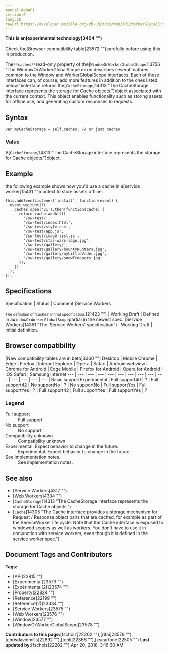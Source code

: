 ```yaml
---
manual:WebAPI
version:0
lang:zh
rawUrl:https://developer.mozilla.org/zh-CN/docs/Web/API/WorkerGlobalScope/caches
---
```






**This is an[experimental technology]3404 "")**<br></br>Check the[Browser compatibility table]23572 "")carefully before using this in production.




The`**caches**`read-only property of the[`WindowOrWorkerGlobalScope`]13756 "The WindowOrWorkerGlobalScope mixin describes several features common to the Window and WorkerGlobalScope interfaces. Each of these interfaces can, of course, add more features in addition to the ones listed below.")interface returns the[`CacheStorage`]14313 "The CacheStorage interface represents the storage for Cache objects.")object associated with the current context. This object enables functionality such as storing assets for offline use, and generating custom responses to requests.


## Syntax<a name="Syntax"></a>

```
var myCacheStorage = self.caches; // or just caches

```

### Value<a name="Value"></a>


A[`CacheStorage`]14313 "The CacheStorage interface represents the storage for Cache objects.")object.


## Example<a name="Example"></a>


the following example shows how you&#39;d use a cache in a[service worker]15431 "")context to store assets offline.


```
this.addEventListener('install', function(event) {
  event.waitUntil(
    caches.open('v1').then(function(cache) {
      return cache.addAll([
        '/sw-test/',
        '/sw-test/index.html',
        '/sw-test/style.css',
        '/sw-test/app.js',
        '/sw-test/image-list.js',
        '/sw-test/star-wars-logo.jpg',
        '/sw-test/gallery/',
        '/sw-test/gallery/bountyHunters.jpg',
        '/sw-test/gallery/myLittleVader.jpg',
        '/sw-test/gallery/snowTroopers.jpg'
      ]);
    })
  );
});
```

## Specifications<a name="Specifications"></a>
Specification | Status | Comment 
[Service Workers<br></br><small>The definition of &#39;caches&#39; in that specification.</small>]21423 "") | Working Draft | Defined in a`WindowOrWorkerGlobalScope`partial in the newest spec. 
[Service Workers]14351 "The 'Service Workers' specification") | Working Draft | Initial definition. 


## Browser compatibility<a name="Browser_compatibility"></a>
[New compatibility tables are in beta<i></i>]3360 "")
<abbr>Desktop<i></i></abbr> | <abbr>Mobile<i></i></abbr> 
<abbr>Chrome<i></i></abbr> | <abbr>Edge<i></i></abbr> | <abbr>Firefox<i></i></abbr> | <abbr>Internet Explorer<i></i></abbr> | <abbr>Opera<i></i></abbr> | <abbr>Safari<i></i></abbr> | <abbr>Android webview<i></i></abbr> | <abbr>Chrome for Android<i></i></abbr> | <abbr>Edge Mobile<i></i></abbr> | <abbr>Firefox for Android<i></i></abbr> | <abbr>Opera for Android<i></i></abbr> | <abbr>iOS Safari<i></i></abbr> | <abbr>Samsung Internet<i></i></abbr> 
 ---  |  ---  |  ---  |  ---  |  ---  |  ---  |  ---  |  ---  |  ---  |  ---  |  ---  |  ---  |  ---  |  ---  | 
Basic support<abbr>Experimental<i></i></abbr> | <abbr>Full support</abbr>40 | <abbr>?</abbr> | <abbr>Full support</abbr>42 | <abbr>No support</abbr>No | <abbr>?</abbr> | <abbr>No support</abbr>No | <abbr>Full support</abbr>Yes | <abbr>Full support</abbr>Yes | <abbr>?</abbr> | <abbr>Full support</abbr>42 | <abbr>Full support</abbr>Yes | <abbr>Full support</abbr>Yes | <abbr>?</abbr> 


### Legend<a name="Legend"></a>
<dl><dt id=''><abbr>Full support</abbr></dt><dd>Full support</dd><dt id=''><abbr>No support</abbr></dt><dd>No support</dd><dt id=''><abbr>Compatibility unknown</abbr></dt><dd>Compatibility unknown</dd><dt id=''><abbr>Experimental. Expect behavior to change in the future.<i></i></abbr></dt><dd>Experimental. Expect behavior to change in the future.</dd><dt id=''><abbr>See implementation notes.<i></i></abbr></dt><dd>See implementation notes.</dd></dl>

## See also<a name="See_also"></a>

* [Service Workers]4317 "")
* [Web Workers]4334 "")
* [`CacheStorage`]14313 "The CacheStorage interface represents the storage for Cache objects.")
* [`Cache`]14305 "The Cache interface provides a storage mechanism for Request / Response object pairs that are cached, for example as part of the ServiceWorker life cycle. Note that the Cache interface is exposed to windowed scopes as well as workers. You don't have to use it in conjunction with service workers, even though it is defined in the service worker spec.")



## Document Tags and Contributors
**Tags:**
* [API]22815 "")
* [Experimental]23573 "")
* [Expérimental(2)]23574 "")
* [Property]22824 "")
* [Reference]22199 "")
* [Référence(2)]23334 "")
* [Service Workers]23575 "")
* [Web Workers]23576 "")
* [Window]23577 "")
* [WindowOrWorkerGlobalScope]23578 "")

**Contributors to this page:**[fscholz]22202 ""),[rifai]23579 ""),[chrisdavidmills]22892 ""),[teoli]22366 ""),[kscarfone]22505 "")
**Last updated by:**[fscholz]22202 ""),<time>Apr 20, 2018, 3:16:30 AM</time>


